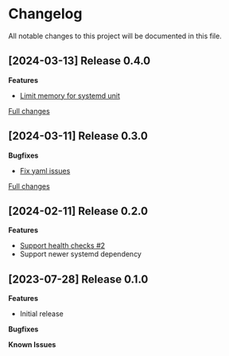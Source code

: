# Changelog

All notable changes to this project will be documented in this file.

## [2024-03-13] Release 0.4.0

**Features**
 - [Limit memory for systemd unit](https://github.com/deric/puppet-fluentbit/pull/5)


[Full changes](https://github.com/deric/puppet-fluentbit/compare/v0.3.0...v0.4.0)


## [2024-03-11] Release 0.3.0

**Bugfixes**
 - [Fix yaml issues](https://github.com/deric/puppet-fluentbit/pull/4)


[Full changes](https://github.com/deric/puppet-fluentbit/compare/v0.2.0...v0.3.0)


## [2024-02-11] Release 0.2.0

**Features**

 - [Support health checks #2](https://github.com/deric/puppet-fluentbit/pull/2)
 - Support newer systemd dependency


## [2023-07-28] Release 0.1.0

**Features**

 - Initial release

**Bugfixes**

**Known Issues**
